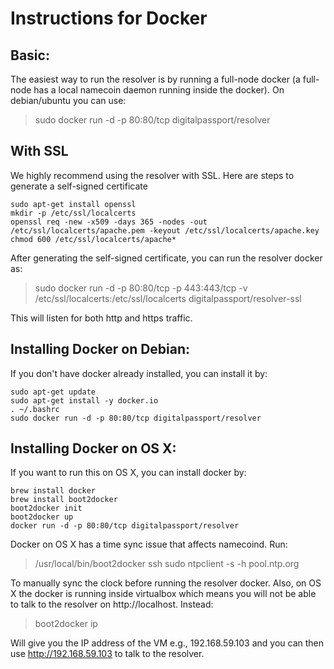 Instructions for Docker
=======

## Basic:

The easiest way to run the resolver is by running a full-node docker (a full-node has a local namecoin daemon running inside the docker). On debian/ubuntu you can use:

> sudo docker run -d -p 80:80/tcp digitalpassport/resolver

## With SSL 

We highly recommend using the resolver with SSL. Here are steps to generate a self-signed certificate

```
sudo apt-get install openssl
mkdir -p /etc/ssl/localcerts
openssl req -new -x509 -days 365 -nodes -out /etc/ssl/localcerts/apache.pem -keyout /etc/ssl/localcerts/apache.key
chmod 600 /etc/ssl/localcerts/apache*
```

After generating the self-signed certificate, you can run the resolver docker as: 

> sudo docker run -d -p 80:80/tcp -p 443:443/tcp -v /etc/ssl/localcerts:/etc/ssl/localcerts digitalpassport/resolver-ssl

This will listen for both http and https traffic.

## Installing Docker on Debian:

If you don't have docker already installed, you can install it by:

```
sudo apt-get update
sudo apt-get install -y docker.io
. ~/.bashrc
sudo docker run -d -p 80:80/tcp digitalpassport/resolver
```

## Installing Docker on OS X:

If you want to run this on OS X, you can install docker by:

```
brew install docker
brew install boot2docker
boot2docker init
boot2docker up
docker run -d -p 80:80/tcp digitalpassport/resolver
```

Docker on OS X has a time sync issue that affects namecoind. Run:

> /usr/local/bin/boot2docker ssh sudo ntpclient -s -h pool.ntp.org

To manually sync the clock before running the resolver docker. Also, on OS X the docker is running inside virtualbox which means you will not be able to talk to the resolver on http://localhost. Instead:

> boot2docker ip

Will give you the IP address of the VM e.g., 192.168.59.103 and you can then use http://192.168.59.103 to talk to the resolver.
